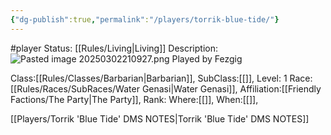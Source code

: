 ```yaml
---
{"dg-publish":true,"permalink":"/players/torrik-blue-tide/"}
---
```


#player 
Status: [[Rules/Living\|Living]]
Description:
![Pasted image 20250302210927.png](/img/user/Images/Pasted%20image%2020250302210927.png)
Played by Fezgig

Class:[[Rules/Classes/Barbarian\|Barbarian]],
SubClass:[[]],
Level: 1
Race:[[Rules/Races/SubRaces/Water Genasi\|Water Genasi]],
Affiliation:[[Friendly Factions/The Party\|The Party]],
Rank:
Where:[[]],
When:[[]],

[[Players/Torrik 'Blue Tide' DMS NOTES\|Torrik 'Blue Tide' DMS NOTES]]